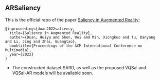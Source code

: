 ## ARSaliency

This is the official repo of the paper [Saliency in Augmented Reality](https://arxiv.org/pdf/2204.08308.pdf):
```
@inproceedings{duan2022saliency,
  title={Saliency in Augmented Reality},
  author={Duan, Huiyu and Shen, Wei and Min, Xiongkuo and Tu, Danyang and Li, Jing and Zhai, Guangtao},
  booktitle={Proceedings of the ACM International Conference on Multimedia},
  year={2022}
}
```

* The constructed dataset SARD, as well as the proposed VQSal and VQSal-AR models will be available soon.
